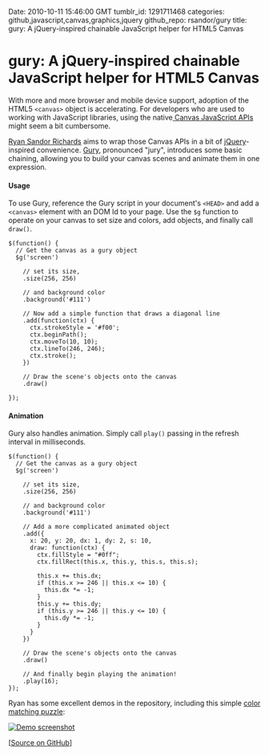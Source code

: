 Date: 2010-10-11 15:46:00 GMT
tumblr_id: 1291711468
categories: github,javascript,canvas,graphics,jquery
github_repo: rsandor/gury
title: gury: A jQuery-inspired chainable JavaScript helper for HTML5 Canvas

# gury: A jQuery-inspired chainable JavaScript helper for HTML5 Canvas

With more and more browser and mobile device support, adoption of the HTML5 `<canvas>` object is accelerating. For developers who are used to working with JavaScript libraries, using the native[ Canvas JavaScript APIs](http://diveintohtml5.org/canvas.html#divingin) might seem a bit cumbersome.

[Ryan Sandor Richards](http://github.com/rsandor) aims to wrap those Canvas APIs in a bit of [jQuery](http://jquery.com)-inspired convenience. [Gury](http://github.com/rsandor/gury), pronounced "jury", introduces some basic chaining, allowing you to build your canvas scenes and animate them in one expression.

#### Usage

To use Gury, reference the Gury script in your document's `<HEAD>` and add a `<canvas>` element with an DOM Id to your page. Use the `$g` function to operate on your canvas to set size and colors, add objects, and finally call `draw()`.

    $(function() {
      // Get the canvas as a gury object
      $g('screen')
        
        // set its size,
        .size(256, 256)
        
        // and background color
        .background('#111')
        
        // Now add a simple function that draws a diagonal line
        .add(function(ctx) {
          ctx.strokeStyle = '#f00';
          ctx.beginPath();
          ctx.moveTo(10, 10);
          ctx.lineTo(246, 246);
          ctx.stroke();
        })
        
        // Draw the scene's objects onto the canvas
        .draw()

    });

#### Animation

Gury also handles animation. Simply call `play()` passing in the refresh interval in milliseconds.

    $(function() {
      // Get the canvas as a gury object
      $g('screen')
        
        // set its size,
        .size(256, 256)
        
        // and background color
        .background('#111')
        
        // Add a more complicated animated object
        .add({
          x: 20, y: 20, dx: 1, dy: 2, s: 10,
          draw: function(ctx) {
            ctx.fillStyle = "#0ff";
            ctx.fillRect(this.x, this.y, this.s, this.s);
          
            this.x += this.dx;
            if (this.x >= 246 || this.x <= 10) {
              this.dx *= -1;
            }
            this.y += this.dy;
            if (this.y >= 246 || this.y <= 10) {
              this.dy *= -1;
            }
          }
        })
        
        // Draw the scene's objects onto the canvas
        .draw()
        
        // And finally begin playing the animation!
        .play(16);
    });

Ryan has some excellent demos in the repository, including this simple [color matching puzzle](http://github.com/rsandor/gury/blob/master/demo4.html):

[![Demo screenshot](http://cl.ly/88082066fe5997298c5c/content)](http://github.com/rsandor/gury/blob/master/demos/demo4.html)


[[Source on GitHub](http://github.com/rsandor/gury)]
